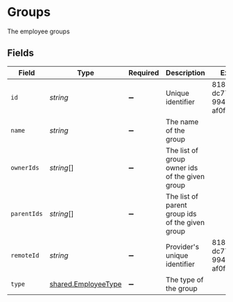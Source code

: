 # Groups

The employee groups


## Fields

| Field                                                             | Type                                                              | Required                                                          | Description                                                       | Example                                                           |
| ----------------------------------------------------------------- | ----------------------------------------------------------------- | ----------------------------------------------------------------- | ----------------------------------------------------------------- | ----------------------------------------------------------------- |
| `id`                                                              | *string*                                                          | :heavy_minus_sign:                                                | Unique identifier                                                 | 8187e5da-dc77-475e-9949-af0f1fa4e4e3                              |
| `name`                                                            | *string*                                                          | :heavy_minus_sign:                                                | The name of the group                                             |                                                                   |
| `ownerIds`                                                        | *string*[]                                                        | :heavy_minus_sign:                                                | The list of group owner ids of the given group                    |                                                                   |
| `parentIds`                                                       | *string*[]                                                        | :heavy_minus_sign:                                                | The list of parent group ids of the given group                   |                                                                   |
| `remoteId`                                                        | *string*                                                          | :heavy_minus_sign:                                                | Provider's unique identifier                                      | 8187e5da-dc77-475e-9949-af0f1fa4e4e3                              |
| `type`                                                            | [shared.EmployeeType](../../../sdk/models/shared/employeetype.md) | :heavy_minus_sign:                                                | The type of the group                                             |                                                                   |